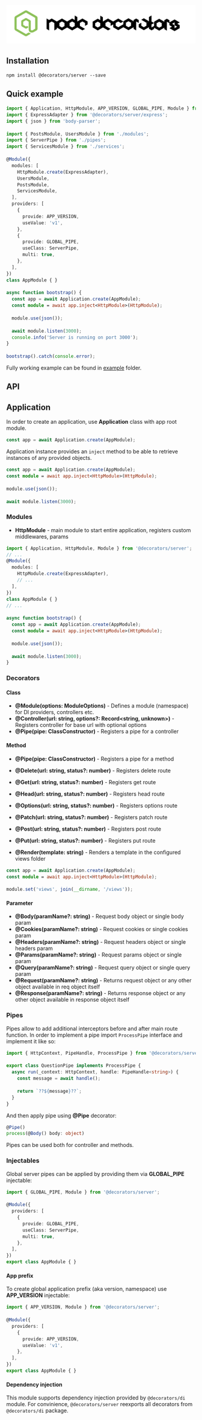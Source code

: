 ![Node Decorators](../decorators.png?raw=true)

## Installation
```
npm install @decorators/server --save
```

## Quick example
```typescript
import { Application, HttpModule, APP_VERSION, GLOBAL_PIPE, Module } from '@decorators/server';
import { ExpressAdapter } from '@decorators/server/express';
import { json } from 'body-parser';

import { PostsModule, UsersModule } from './modules';
import { ServerPipe } from './pipes';
import { ServicesModule } from './services';

@Module({
  modules: [
    HttpModule.create(ExpressAdapter),
    UsersModule,
    PostsModule,
    ServicesModule,
  ],
  providers: [
    {
      provide: APP_VERSION,
      useValue: 'v1',
    },
    {
      provide: GLOBAL_PIPE,
      useClass: ServerPipe,
      multi: true,
    },
  ],
})
class AppModule { }

async function bootstrap() {
  const app = await Application.create(AppModule);
  const module = await app.inject<HttpModule>(HttpModule);

  module.use(json());

  await module.listen(3000);
  console.info('Server is running on port 3000');
}

bootstrap().catch(console.error);
```
Fully working example can be found in [example](example) folder.

## API
## Application
In order to create an application, use **Application** class with app root module.
```typescript
const app = await Application.create(AppModule);
```

Application instance provides an `inject` method to be able to retrieve instances of any provided objects.
```typescript
const app = await Application.create(AppModule);
const module = await app.inject<HttpModule>(HttpModule);

module.use(json());

await module.listen(3000);
```

### Modules
* **HttpModule** - main module to start entire application, registers custom middlewares, params
```typescript
import { Application, HttpModule, Module } from '@decorators/server';
// ...
@Module({
  modules: [
    HttpModule.create(ExpressAdapter),
    // ...
  ],
})
class AppModule { }
// ...

async function bootstrap() {
  const app = await Application.create(AppModule);
  const module = await app.inject<HttpModule>(HttpModule);

  module.use(json());

  await module.listen(3000);
}
```

### Decorators
#### Class
* **@Module(options: ModuleOptions)** - Defines a module (namespace) for DI providers, controllers etc.
* **@Controller(url: string, options?: Record<string, unknown>)** - Registers controller for base url with optional options
* **@Pipe(pipe: ClassConstructor<ProcessPipe>)** - Registers a pipe for a controller

#### Method
* **@Pipe(pipe: ClassConstructor<ProcessPipe>)** - Registers a pipe for a method

* **@Delete(url: string, status?: number)** - Registers delete route
* **@Get(url: string, status?: number)** - Registers get route
* **@Head(url: string, status?: number)** - Registers head route
* **@Options(url: string, status?: number)** - Registers options route
* **@Patch(url: string, status?: number)** - Registers patch route
* **@Post(url: string, status?: number)** - Registers post route
* **@Put(url: string, status?: number)** - Registers put route

* **@Render(template: string)** - Renders a template in the configured views folder
```typescript
const app = await Application.create(AppModule);
const module = await app.inject<HttpModule>(HttpModule);

module.set('views', join(__dirname, '/views'));
```

#### Parameter
* **@Body(paramName?: string)** - Request body object or single body param
* **@Cookies(paramName?: string)** - Request cookies or single cookies param
* **@Headers(paramName?: string)** - Request headers object or single headers param
* **@Params(paramName?: string)** -  Request params object or single param
* **@Query(paramName?: string)** - Request query object or single query param
* **@Request(paramName?: string)** - Returns request object or any other object available in req object itself
* **@Response(paramName?: string)** - Returns response object or any other object available in response object itself

### Pipes
Pipes allow to add additional interceptors before and after main route function.
In order to implement a pipe import `ProcessPipe` interface and implement it like so:

```typescript
import { HttpContext, PipeHandle, ProcessPipe } from '@decorators/server';

export class QuestionPipe implements ProcessPipe {
  async run(_context: HttpContext, handle: PipeHandle<string>) {
    const message = await handle();

    return `??${message}??`;
  }
}
```

And then apply pipe using **@Pipe** decorator:
```typescript
@Pipe()
process(@Body() body: object)
```

Pipes can be used both for controller and methods.

### Injectables
Global server pipes can be applied by providing them via **GLOBAL_PIPE** injectable:
```typescript
import { GLOBAL_PIPE, Module } from '@decorators/server';

@Module({
  providers: [
    {
      provide: GLOBAL_PIPE,
      useClass: ServerPipe,
      multi: true,
    },
  ],
})
export class AppModule { }
```

#### App prefix
To create global application prefix (aka version, namespace) use **APP_VERSION** injectable:
```typescript
import { APP_VERSION, Module } from '@decorators/server';

@Module({
  providers: [
    {
      provide: APP_VERSION,
      useValue: 'v1',
    },
  ],
})
export class AppModule { }
```

#### Dependency injection
This module supports dependency injection provided by `@decorators/di` module. For convinience, `@decorators/server` reexports all decorators from `@decorators/di` package.
